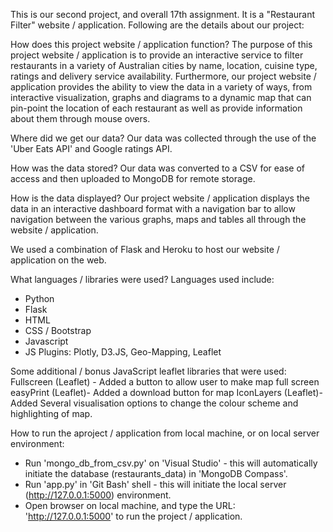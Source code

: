 This is our second project, and overall 17th assignment. It is a "Restaurant Filter" website / application. Following are the details about our project:

How does this project website / application function?
The purpose of this project website / application is to provide an interactive service to filter restaurants in a variety of Australian cities by name, location, cuisine type, ratings and delivery service availability.
Furthermore, our project website / application provides the ability to view the data in a variety of ways, from interactive visualization, graphs and diagrams
to a dynamic map that can pin-point the location of each restaurant as well as provide information about them through mouse overs. 


Where did we get our data?
Our data was collected through the use of the 'Uber Eats API' and Google ratings API. 

How was the data stored?
Our data was converted to a CSV for ease of access and then uploaded to MongoDB for remote storage.

How is the data displayed?
Our project website / application displays the data in an interactive dashboard format with a navigation bar to allow navigation between the various graphs, maps and tables all through the website / application.

We used a combination of Flask and Heroku to host our website / application on the web.

What languages / libraries were used?
Languages used include:
- Python
- Flask
- HTML
- CSS / Bootstrap
- Javascript
- JS Plugins: Plotly, D3.JS, Geo-Mapping, Leaflet

Some additional / bonus JavaScript leaflet libraries that were used:
Fullscreen (Leaflet) - Added a button to allow user to make map full screen 
easyPrint (Leaflet)- Added a download button for map
IconLayers (Leaflet)- Added Several visualisation options to change the colour scheme and highlighting of map.

How to run the aproject / application from local machine, or on local server environment:
- Run 'mongo_db_from_csv.py' on 'Visual Studio' - this will automatically initiate the database (restaurants_data) in 'MongoDB Compass'.
- Run 'app.py' in 'Git Bash' shell - this will initiate the local server (http://127.0.0.1:5000) environment.
- Open browser on local machine, and type the URL: 'http://127.0.0.1:5000' to run the project / application.